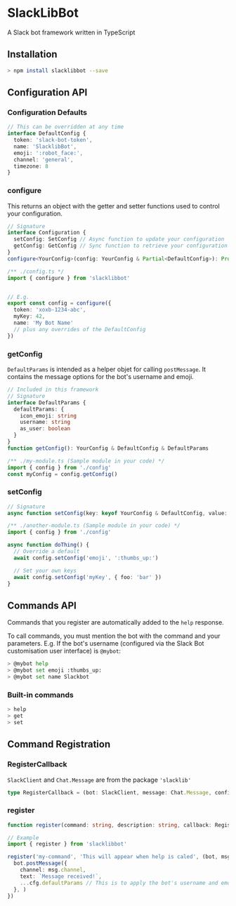 # SlackLibBot
A Slack bot framework written in TypeScript

## Installation

```sh
> npm install slacklibbot --save
```

## Configuration API

### Configuration Defaults

```ts
// This can be overridden at any time
interface DefaultConfig {
  token: 'slack-bot-token',
  name: 'SlacklibBot',
  emoji: ':robot_face:',
  channel: 'general',
  timezone: 8
}
```

### configure
This returns an object with the getter and setter functions used to control your configuration.

```ts
// Signature
interface Configuration {
  setConfig: SetConfig // Async function to update your configuration
  getConfig: GetConfig // Sync function to retrieve your configuration
}
configure<YourConfig>(config: YourConfig & Partial<DefaultConfig>): Promise<Configuration>

/** ./config.ts */
import { configure } from 'slacklibbot'


// E.g.
export const config = configure({
  token: 'xoxb-1234-abc',
  myKey: 42,
  name: 'My Bot Name'
  // plus any overrides of the DefaultConfig
})
```


### getConfig
`DefaultParams` is intended as a helper objet for calling `postMessage`.
It contains the message options for the bot's username and emoji.

```ts
// Included in this framework
// Signature
interface DefaultParams {
  defaultParams: {
    icon_emoji: string
    username: string
    as_user: boolean
  }
}
function getConfig(): YourConfig & DefaultConfig & DefaultParams

/** ./my-module.ts (Sample module in your code) */
import { config } from './config'
const myConfig = config.getConfig()
```

### setConfig
```ts
// Signature
async function setConfig(key: keyof YourConfig & DefaultConfig, value: any): Promise<YourConfig & DefaultConfig>

/** ./another-module.ts (Sample module in your code) */
import { config } from './config'

async function doThing() {
  // Override a default
  await config.setConfig('emoji', ':thumbs_up:')

  // Set your own keys
  await config.setConfig('myKey', { foo: 'bar' })
}
```


## Commands API
Commands that you register are automatically added to the `help` response.

To call commands, you must mention the bot with the command and your parameters.
E.g. If the bot's username (configured via the Slack Bot customisation user interface) is `@mybot`:
```sh
> @mybot help
> @mybot set emoji :thumbs_up:
> @mybot set name Slackbot
```

### Built-in commands
```sh
> help
> get
> set
```

## Command Registration

### RegisterCallback
`SlackClient` and `Chat.Message` are from the package `'slacklib'`

```ts
type RegisterCallback = (bot: SlackClient, message: Chat.Message, config: Config, params: string[])
```

### register
```ts
function register(command: string, description: string, callback: RegisterCallback)

// Example
import { register } from 'slacklibbot'

register('my-command', 'This will appear when help is caled', (bot, msg, cfg, params) => {
  bot.postMessage({
    channel: msg.channel,
    text: `Message received!`,
    ...cfg.defaultParams // This is to apply the bot's username and emoji to its message
  }, )
})
```